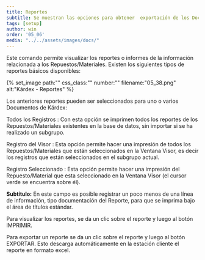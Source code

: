 ```yaml
---
title: Reportes
subtitle: Se muestran las opciones para obtener  exportación de los Documentos de Kárdex que aparecen en el visor, totales o provenientes de un subgrupo.
tags: [setup]
author: win
order: '05_06'
media: "../../assets/images/docs/"
---
```


Este comando <span class="mdi mdi-printer"></span>  permite visualizar los reportes o informes de la información relacionada a los Repuestos/Materiales. Existen los siguientes tipos de reportes básicos disponibles:

{% set_image
  path:""
  css_class:""
  number:""
  filename:"05_38.png"
  alt:"Kárdex - Reportes"
%}

Los  anteriores  reportes  pueden  ser  seleccionados  para  uno  o  varios   Documentos de Kárdex:

<a class="btn cl-gray bg-white btn-rounded"><span class="mdi mdi-circle cl-blue pr-1"></span><span class="pr-1"> Todos los Registros </span></a>: Con esta opción se imprimen todos los reportes de los Repuestos/Materiales existentes en la base de datos, sin importar si se ha realizado un subgrupo.

<a class="btn cl-gray bg-white btn-rounded"><span class="mdi mdi-circle cl-blue pr-1"></span><span class="pr-1"> Registro del Visor </span></a>: Esta opción permite hacer una impresión de todos los Repuestos/Materiales que están seleccionados en la Ventana Visor, es decir los registros que están seleccionados en el subgrupo actual.

<a class="btn cl-gray bg-white btn-rounded"><span class="mdi mdi-circle cl-blue pr-1"></span><span class="pr-1"> Registro Seleccionado </span></a>: Esta opción permite hacer una impresión del Repuesto/Material que esta seleccionado en la Ventana Visor (el cursor verde se encuentra sobre él).

**Subtítulo:** En este campo es posible registrar un poco menos de una línea de información, tipo documentación del Reporte, para que se imprima bajo el área de títulos estándar.

Para visualizar los reportes, se da un clic sobre el reporte y luego al botón <a class="btn bg-gray cl-black">IMPRIMIR</a>.

Para exportar un reporte se da un clic sobre el reporte y luego al botón <a class="btn bg-gray cl-black">EXPORTAR</a>. Esto descarga automáticamente en la estación cliente el reporte en formato excel.